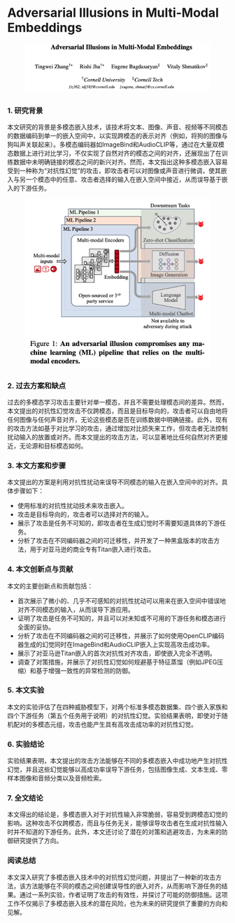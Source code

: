 # Adversarial Illusions in Multi-Modal Embeddings

<figure><img src="../.gitbook/assets/image (4) (1) (1) (1) (1) (1) (1) (1) (1) (1) (1) (1) (1) (1) (1) (1) (1) (1) (1) (1) (1) (1) (1) (1) (1).png" alt=""><figcaption></figcaption></figure>

##

### 1. 研究背景

本文研究的背景是多模态嵌入技术，该技术将文本、图像、声音、视频等不同模态的数据编码到单一的嵌入空间中，以实现跨模态的表示对齐（例如，将狗的图像与狗叫声关联起来）。多模态编码器如ImageBind和AudioCLIP等，通过在大量双模态数据上进行对比学习，不仅实现了自然对齐的模态之间的对齐，还展现出了在训练数据中未明确链接的模态之间的新兴对齐。然而，本文指出这种多模态嵌入容易受到一种称为“对抗性幻觉”的攻击，即攻击者可以对图像或声音进行微调，使其嵌入与另一个模态中的任意、攻击者选择的输入在嵌入空间中接近，从而误导基于嵌入的下游任务。

<figure><img src="../.gitbook/assets/image (1) (1) (1) (1) (1) (1) (1) (1) (1) (1) (1) (1) (1) (1) (1) (1) (1) (1) (1) (1) (1) (1) (1) (1) (1) (1) (1) (1).png" alt=""><figcaption></figcaption></figure>

### 2. 过去方案和缺点

过去的多模态学习攻击主要针对单一模态，并且不需要处理模态间的差异。然而，本文提出的对抗性幻觉攻击不仅跨模态，而且是目标导向的，攻击者可以自由地将任何图像与任何声音对齐，无论这些模态是否在训练数据中明确链接。此外，现有的攻击方法如基于对比学习的攻击，通过增加对比损失来工作，但攻击者无法控制扰动输入的放置或对齐。而本文提出的攻击方法，可以显著地比任何自然对齐更接近，无论源和目标模态如何。

### 3. 本文方案和步骤

本文提出的方案是利用对抗性扰动来误导不同模态的输入在嵌入空间中的对齐。具体步骤如下：

* 使用标准的对抗性扰动技术来攻击嵌入。
* 攻击是目标导向的，攻击者可以选择对齐的输入。
* 展示了攻击是任务不可知的，即攻击者在生成幻觉时不需要知道具体的下游任务。
* 分析了攻击在不同编码器之间的可迁移性，并开发了一种黑盒版本的攻击方法，用于对亚马逊的商业专有Titan嵌入进行攻击。

### 4. 本文创新点与贡献

本文的主要创新点和贡献包括：

* 首次展示了微小的、几乎不可感知的对抗性扰动可以用来在嵌入空间中错误地对齐不同模态的输入，从而误导下游应用。
* 证明了攻击是任务不可知的，并且可以对未知或不可用的下游任务和模态进行全面的妥协。
* 分析了攻击在不同编码器之间的可迁移性，并展示了如何使用OpenCLIP编码器生成的幻觉同时在ImageBind和AudioCLIP嵌入上实现高攻击成功率。
* 展示了对亚马逊Titan嵌入的首次对抗性对齐攻击，即使嵌入完全不透明。
* 调查了对策措施，并展示了对抗性幻觉如何规避基于特征蒸馏（例如JPEG压缩）和基于增强一致性的异常检测的防御。

### 5. 本文实验

本文的实验评估了在四种威胁模型下，对两个标准多模态数据集、四个嵌入家族和四个下游任务（第五个任务用于说明）的对抗性幻觉。实验结果表明，即使对于随机配对的多模态元组，攻击也能产生具有高攻击成功率的对抗性幻觉。

### 6. 实验结论

实验结果表明，本文提出的攻击方法能够在不同的多模态嵌入中成功地产生对抗性幻觉，并且这些幻觉能够以高成功率误导下游任务，包括图像生成、文本生成、零样本图像和音频分类以及音频检索。

### 7. 全文结论

本文得出的结论是，多模态嵌入对于对抗性输入非常脆弱，容易受到跨模态幻觉的影响。这种攻击不仅跨模态，而且与任务无关，能够误导攻击者在生成对抗性输入时并不知道的下游任务。此外，本文还讨论了潜在的对策和逃避攻击，为未来的防御研究提供了方向。

### 阅读总结

本文深入研究了多模态嵌入技术中的对抗性幻觉问题，并提出了一种新的攻击方法，该方法能够在不同的模态之间创建误导性的嵌入对齐，从而影响下游任务的结果。通过一系列实验，作者证明了攻击的有效性，并探讨了可能的防御措施。这项工作不仅揭示了多模态嵌入技术的潜在风险，也为未来的研究提供了重要的方向和见解。
